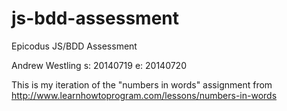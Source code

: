 js-bdd-assessment
=================

Epicodus JS/BDD Assessment

Andrew Westling
s: 20140719
e: 20140720

This is my iteration of the "numbers in words" assignment from http://www.learnhowtoprogram.com/lessons/numbers-in-words
